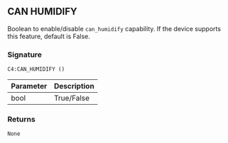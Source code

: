 ## CAN HUMIDIFY

Boolean to enable/disable `can_humidify` capability. If the device supports this feature, default is False.


### Signature

`C4:CAN_HUMIDIFY ()`


| Parameter | Description |
| --- | --- |
| bool | True/False |

### Returns

`None`
